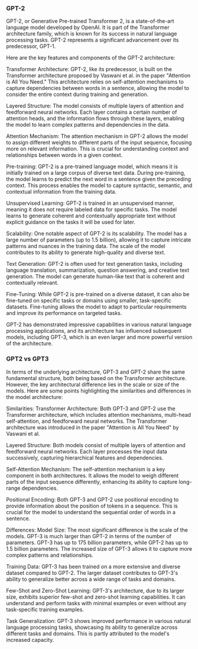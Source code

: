 ### GPT-2
GPT-2, or Generative Pre-trained Transformer 2, is a state-of-the-art language model developed by OpenAI. It is part of the Transformer architecture family, which is known for its success in natural language processing tasks. GPT-2 represents a significant advancement over its predecessor, GPT-1.

Here are the key features and components of the GPT-2 architecture:

Transformer Architecture:
GPT-2, like its predecessor, is built on the Transformer architecture proposed by Vaswani et al. in the paper "Attention is All You Need." This architecture relies on self-attention mechanisms to capture dependencies between words in a sentence, allowing the model to consider the entire context during training and generation.

Layered Structure:
The model consists of multiple layers of attention and feedforward neural networks. Each layer contains a certain number of attention heads, and the information flows through these layers, enabling the model to learn complex patterns and dependencies in the data.

Attention Mechanism:
The attention mechanism in GPT-2 allows the model to assign different weights to different parts of the input sequence, focusing more on relevant information. This is crucial for understanding context and relationships between words in a given context.

Pre-training:
GPT-2 is a pre-trained language model, which means it is initially trained on a large corpus of diverse text data. During pre-training, the model learns to predict the next word in a sentence given the preceding context. This process enables the model to capture syntactic, semantic, and contextual information from the training data.

Unsupervised Learning:
GPT-2 is trained in an unsupervised manner, meaning it does not require labeled data for specific tasks. The model learns to generate coherent and contextually appropriate text without explicit guidance on the tasks it will be used for later.

Scalability:
One notable aspect of GPT-2 is its scalability. The model has a large number of parameters (up to 1.5 billion), allowing it to capture intricate patterns and nuances in the training data. The scale of the model contributes to its ability to generate high-quality and diverse text.

Text Generation:
GPT-2 is often used for text generation tasks, including language translation, summarization, question answering, and creative text generation. The model can generate human-like text that is coherent and contextually relevant.

Fine-Tuning:
While GPT-2 is pre-trained on a diverse dataset, it can also be fine-tuned on specific tasks or domains using smaller, task-specific datasets. Fine-tuning allows the model to adapt to particular requirements and improve its performance on targeted tasks.

GPT-2 has demonstrated impressive capabilities in various natural language processing applications, and its architecture has influenced subsequent models, including GPT-3, which is an even larger and more powerful version of the architecture.

### GPT2 vs GPT3
In terms of the underlying architecture, GPT-3 and GPT-2 share the same fundamental structure, both being based on the Transformer architecture. However, the key architectural difference lies in the scale or size of the models. Here are some points highlighting the similarities and differences in the model architecture:

Similarities:
Transformer Architecture:
Both GPT-3 and GPT-2 use the Transformer architecture, which includes attention mechanisms, multi-head self-attention, and feedforward neural networks. The Transformer architecture was introduced in the paper "Attention is All You Need" by Vaswani et al.

Layered Structure:
Both models consist of multiple layers of attention and feedforward neural networks. Each layer processes the input data successively, capturing hierarchical features and dependencies.

Self-Attention Mechanism:
The self-attention mechanism is a key component in both architectures. It allows the model to weigh different parts of the input sequence differently, enhancing its ability to capture long-range dependencies.

Positional Encoding:
Both GPT-3 and GPT-2 use positional encoding to provide information about the position of tokens in a sequence. This is crucial for the model to understand the sequential order of words in a sentence.

Differences:
Model Size:
The most significant difference is the scale of the models. GPT-3 is much larger than GPT-2 in terms of the number of parameters. GPT-3 has up to 175 billion parameters, while GPT-2 has up to 1.5 billion parameters. The increased size of GPT-3 allows it to capture more complex patterns and relationships.

Training Data:
GPT-3 has been trained on a more extensive and diverse dataset compared to GPT-2. The larger dataset contributes to GPT-3's ability to generalize better across a wide range of tasks and domains.

Few-Shot and Zero-Shot Learning:
GPT-3's architecture, due to its larger size, exhibits superior few-shot and zero-shot learning capabilities. It can understand and perform tasks with minimal examples or even without any task-specific training examples.

Task Generalization:
GPT-3 shows improved performance in various natural language processing tasks, showcasing its ability to generalize across different tasks and domains. This is partly attributed to the model's increased capacity.
